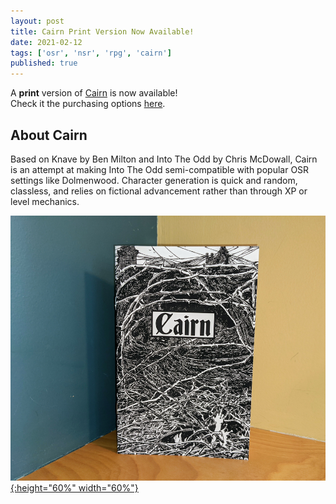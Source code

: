 ```yaml
---
layout: post
title: Cairn Print Version Now Available!
date: 2021-02-12
tags: ['osr', 'nsr', 'rpg', 'cairn']
published: true
---
```


A **print** version of [Cairn](https://cairnrpg.com) is now available!  
Check it the purchasing options [here](https://cairnrpg.com).

## About Cairn
Based on Knave by Ben Milton and Into The Odd by Chris McDowall, Cairn is an attempt at making Into The Odd semi-compatible with popular OSR settings like Dolmenwood. Character generation is quick and random, classless, and relies on fictional advancement rather than through XP or level mechanics.

[![Alt text](/img/cairn/cairn-print.png "click to embiggen"){:height="60%" width="60%"}](/img/cairn/cairn-print.png)
